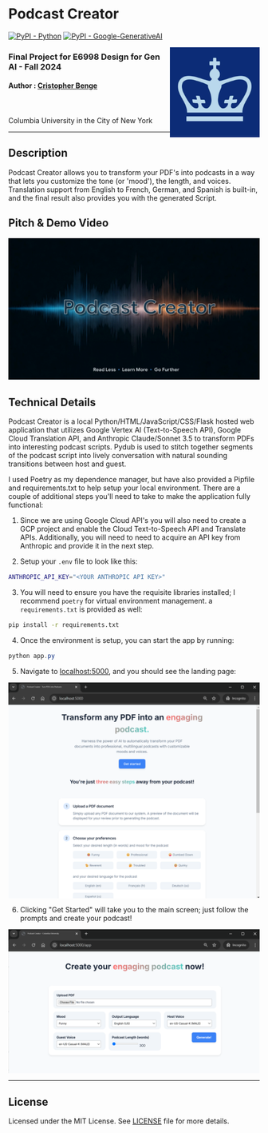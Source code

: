 Podcast Creator
===================

[![PyPI - Python](https://img.shields.io/badge/Python-v3.11+-4584b6.svg?style=forthebadge&logo=python)](https://github.com/cbenge509/strategic_sales_analytics/) [![PyPI - Google-GenerativeAI](https://img.shields.io/badge/Google_GenAI-v0.8.3-4285F4?style=forthebadge&logo=google)](https://pypi.org/project/google-generativeai/)

<img align="right" width="180" src="./images/cu_logo.jpg"/>

### Final Project for E6998 Design for Gen AI - Fall 2024
#### Author : [Cristopher Benge](https://cbenge509.github.io/)

<br><br>
Columbia University in the City of New York

------

## Description

Podcast Creator allows you to transform your PDF's into podcasts in a way that lets you customize the tone (or 'mood'), the length, and voices.  Translation support from English to French, German, and Spanish is built-in, and the final result also provides you with the generated Script.  

## Pitch & Demo Video
[![Watch the video](./images/podcast_creator.png)](https://youtu.be/kDvkTqz4VwU)

## Technical Details

Podcast Creator is a local Python/HTML/JavaScript/CSS/Flask hosted web application that utilizes Google Vertex AI (Text-to-Speech API), Google Cloud Translation API, and Anthropic Claude/Sonnet 3.5 to transform PDFs into interesting podcast scripts.  Pydub is used to stitch together segments of the podcast script into lively conversation with natural sounding transitions between host and guest.

I used Poetry as my dependence manager, but have also provided a Pipfile and requirements.txt to help setup your local environment.  There are a couple of additional steps you'll need to take to make the application fully functional:

1. Since we are using Google Cloud API's you will also need to create a GCP project and enable the Cloud Text-to-Speech API and Translate APIs.  Additionally, you will need to need to acquire an API key from Anthropic and provide it in the next step.
   
2. Setup your `.env` file to look like this:
```bash
ANTHROPIC_API_KEY="<YOUR ANTHROPIC API KEY>"
```
3. You will need to ensure you have the requisite libraries installed; I recommend `poetry` for virtual environment management.  a `requirements.txt` is provided as well:
```bash
pip install -r requirements.txt
```

4. Once the environment is setup, you can start the app by running:
```PowerShell
python app.py
```

5. Navigate to [localhost:5000](http://localhost:5000/), and you should see the landing page:

<img align="center" src="./images/landing_page.png"/>
<br>

6. Clicking "Get Started" will take you to the main screen; just follow the prompts and create your podcast!

<img align="center" src="./images/creator_main.png"/>

------

## License

Licensed under the MIT License. See [LICENSE](LICENSE) file for more details.
